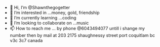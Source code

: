 - 👋 Hi, I’m @Shawnthegogetter
- 👀 I’m interested in ...money, gold, friendship
- 🌱 I’m currently learning ...coding
- 💞️ I’m looking to collaborate on ...music
- 📫 How to reach me ... by phone @6043494077 untill i shange my number then by mail at 203 2175 shaughnessy street port coquitlam bc v3c 3c7 canada

<!---
Shawnthegogetter/Shawnthegogetter is a ✨ special ✨ repository because its `README.md` (this file) appears on your GitHub profile.
You can click the Preview link to take a look at your changes.
--->
